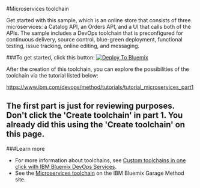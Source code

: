#Microservices toolchain

Get started with this sample, which is an online store that consists of three microservices: a Catalog API, an Orders API, and a UI that calls both of the APIs. The sample includes a DevOps toolchain that is preconfigured for continuous delivery, source control, blue-green deployment, functional testing, issue tracking, online editing, and messaging.

###To get started, click this button:
[![Deploy To Bluemix](https://new-console.ng.bluemix.net/devops/graphics/create_toolchain_button.png)](https://new-console.ng.bluemix.net/devops/setup/deploy/?repository=https%3A//github.com/eciggaar/ms-store-toolchain.git)

After the creation of this toolchain, you can explore the possibilities of the toolchain via the tutorial listed below:

<https://www.ibm.com/devops/method/tutorials/tutorial_microservices_part1>

The first part is just for reviewing purposes. Don't click the 'Create toolchain' in part 1. You already did this using the 'Create toolchain' on this page.
---
###Learn more

* For more information about toolchains, see [Custom toolchains in one click with IBM Bluemix DevOps Services](https://developer.ibm.com/devops-services/2016/06/16/open-toolchain-with-ibm-bluemix-devops-services/).
* See the [Microservices toolchain](https://www.ibm.com/devops/method/toolchains/microservices_toolchain) on the IBM Bluemix Garage Method site.
